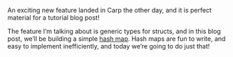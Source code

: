 An exciting new feature landed in Carp the other day, and it is perfect
material for a tutorial blog post!

The feature I’m talking about is generic types for structs, and in this blog
post, we’ll be building a simple [hash
map](https://github.com/hellerve/hashmap). Hash maps are fun to write, and
easy to implement inefficiently, and today we’re going to do just that!


